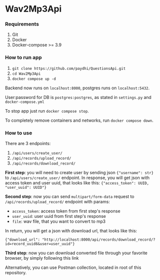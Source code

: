 # Wav2Mp3Api

### Requirements

1. Git
2. Docker
3. Docker-compose >= 3.9

### How to run app

1. `git clone https://github.com/paydhi/QuestionsApi.git`
2. `cd Wav2Mp3Api`
3. `docker compose up -d`

Backend now runs on `localhost:8000`, postgres runs on `localhost:5432`.

User:password for DB is `postgres:postgres`, as stated in `settings.py` and
`docker-compose.yml`

To stop app just run `docker compose stop`.

To completely remove containers and networks, run `docker compose down`.

### How to use

There are 3 endpoints:
1. `/api/users/create_user/`
2. `/api/records/upload_record/`
3. `/api/records/download_record/`

**First step**: you will need to create user by sending json `{"username": str}` to 
`/api/users/create_user/` endpoint. In response, you will get json with access token
and user uuid, that looks like this: `{"access_token": UUID, "user_uuid": UUID"}`

**Second step**: now you can send `multipart/form-data` request to `/api/records/upload_record/`
endpoint with params:
* `access_token`: access token from first step's response
* `user_uuid`: user uuid from first step's response
* `file`: wav file, that you want to convert to mp3

In return, you will get a json with download url, that looks like this:

`{"download_url": "http://localhost:8000/api/records/download_record/?id=record_uuid6&user=user_uuid"}`

**Third step**: now you can download converted file through your 
favorite browser, 
by simply following this link

Alternatively, you can use Postman collection, located in root of this repository.